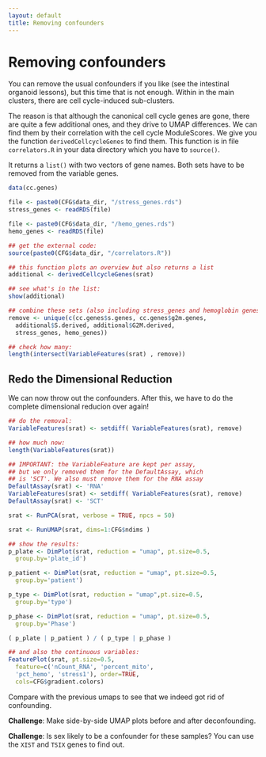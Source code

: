 ```yaml
---
layout: default
title: Removing confounders
---
```


<!-- stuff to make Rmarkdown do what we want:  -->


<!-- load complete state from previous lesson -->



# Removing confounders

You can remove the usual confounders if you like (see the intestinal
organoid lessons), but this time that is not enough.  Within in the main
clusters, there are cell cycle-induced sub-clusters.

The reason is that although the canonical cell cycle genes are gone,
there are quite a few additional ones, and they
drive to UMAP differences.  We can find them by their correlation with
the cell cycle ModuleScores.  We give you the function
`derivedCellcycleGenes` to find them. This function is in file
`correlators.R` in your data directory which you have to `source()`.

It returns a `list()` with two vectors of gene names. Both sets 
have to be removed from the variable genes.



```r
data(cc.genes)

file <- paste0(CFG$data_dir, "/stress_genes.rds")
stress_genes <- readRDS(file)

file <- paste0(CFG$data_dir, "/hemo_genes.rds")
hemo_genes <- readRDS(file)

## get the external code:
source(paste0(CFG$data_dir, "/correlators.R"))

## this function plots an overview but also returns a list
additional <- derivedCellcycleGenes(srat)

## see what's in the list:
show(additional)

## combine these sets (also including stress_genes and hemoglobin genes)
remove <- unique(c(cc.genes$s.genes, cc.genes$g2m.genes,
  additional$S.derived, additional$G2M.derived, 
  stress_genes, hemo_genes))

## check how many:
length(intersect(VariableFeatures(srat) , remove))
```

## Redo the Dimensional Reduction

We can now throw out the confounders. 
After this, we have to do the complete dimensional reducion over again!


```r
## do the removal:
VariableFeatures(srat) <- setdiff( VariableFeatures(srat), remove)

## how much now:
length(VariableFeatures(srat))

## IMPORTANT: the VariableFeature are kept per assay,
## but we only removed them for the DefaultAssay, which
## is 'SCT'. We also must remove them for the RNA assay
DefaultAssay(srat) <- 'RNA'
VariableFeatures(srat) <- setdiff( VariableFeatures(srat), remove)
DefaultAssay(srat) <- 'SCT'

srat <- RunPCA(srat, verbose = TRUE, npcs = 50)

srat <- RunUMAP(srat, dims=1:CFG$ndims )

## show the results:
p_plate <- DimPlot(srat, reduction = "umap", pt.size=0.5,
  group.by='plate_id')

p_patient <- DimPlot(srat, reduction = "umap", pt.size=0.5,
  group.by='patient')

p_type <- DimPlot(srat, reduction = "umap",pt.size=0.5,
  group.by='type')

p_phase <- DimPlot(srat, reduction = "umap", pt.size=0.5,
  group.by='Phase')

( p_plate | p_patient ) / ( p_type | p_phase )

## and also the continuous variables:
FeaturePlot(srat, pt.size=0.5, 
  feature=c('nCount_RNA', 'percent_mito',
  'pct_hemo', 'stress1'), order=TRUE,
  cols=CFG$gradient.colors)
```

Compare with the previous umaps to see that we indeed got rid of confounding.

**Challenge**: Make side-by-side UMAP plots before and after deconfounding.

**Challenge**: Is sex likely to be a confounder for these samples? 
You can use the `XIST` and `TSIX`  genes to find out.

<!-- lastly, save the complete sesssion for the next time -->

